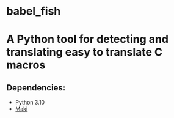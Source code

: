 # babel_fish

# A Python tool for detecting and translating easy to translate C macros

## Dependencies:
- Python 3.10
- [Maki](https://github.com/appleseedlab/maki)
